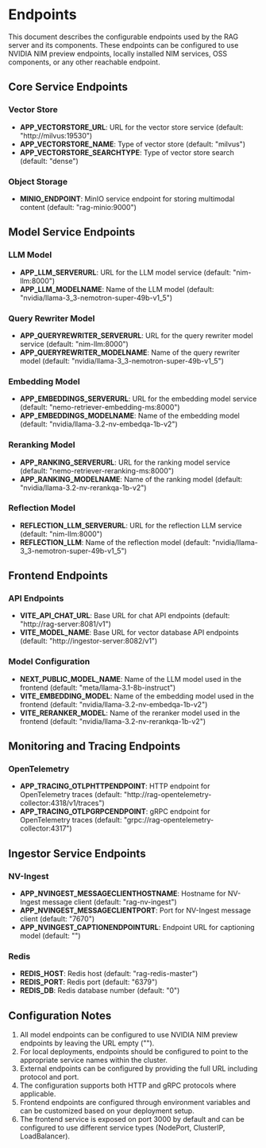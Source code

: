 # Endpoints

This document describes the configurable endpoints used by the RAG server and its components. These endpoints can be configured to use NVIDIA NIM preview endpoints, locally installed NIM services, OSS components, or any other reachable endpoint.

## Core Service Endpoints

### Vector Store
- **APP_VECTORSTORE_URL**: URL for the vector store service (default: "http://milvus:19530")
- **APP_VECTORSTORE_NAME**: Type of vector store (default: "milvus")
- **APP_VECTORSTORE_SEARCHTYPE**: Type of vector store search (default: "dense")

### Object Storage
- **MINIO_ENDPOINT**: MinIO service endpoint for storing multimodal content (default: "rag-minio:9000")

## Model Service Endpoints

### LLM Model
- **APP_LLM_SERVERURL**: URL for the LLM model service (default: "nim-llm:8000")
- **APP_LLM_MODELNAME**: Name of the LLM model (default: "nvidia/llama-3_3-nemotron-super-49b-v1_5")

### Query Rewriter Model
- **APP_QUERYREWRITER_SERVERURL**: URL for the query rewriter model service (default: "nim-llm:8000")
- **APP_QUERYREWRITER_MODELNAME**: Name of the query rewriter model (default: "nvidia/llama-3_3-nemotron-super-49b-v1_5")

### Embedding Model
- **APP_EMBEDDINGS_SERVERURL**: URL for the embedding model service (default: "nemo-retriever-embedding-ms:8000")
- **APP_EMBEDDINGS_MODELNAME**: Name of the embedding model (default: "nvidia/llama-3.2-nv-embedqa-1b-v2")

### Reranking Model
- **APP_RANKING_SERVERURL**: URL for the ranking model service (default: "nemo-retriever-reranking-ms:8000")
- **APP_RANKING_MODELNAME**: Name of the ranking model (default: "nvidia/llama-3.2-nv-rerankqa-1b-v2")

### Reflection Model
- **REFLECTION_LLM_SERVERURL**: URL for the reflection LLM service (default: "nim-llm:8000")
- **REFLECTION_LLM**: Name of the reflection model (default: "nvidia/llama-3_3-nemotron-super-49b-v1_5")

## Frontend Endpoints

### API Endpoints
- **VITE_API_CHAT_URL**: Base URL for chat API endpoints (default: "http://rag-server:8081/v1")
- **VITE_MODEL_NAME**: Base URL for vector database API endpoints (default: "http://ingestor-server:8082/v1")

### Model Configuration
- **NEXT_PUBLIC_MODEL_NAME**: Name of the LLM model used in the frontend (default: "meta/llama-3.1-8b-instruct")
- **VITE_EMBEDDING_MODEL**: Name of the embedding model used in the frontend (default: "nvidia/llama-3.2-nv-embedqa-1b-v2")
- **VITE_RERANKER_MODEL**: Name of the reranker model used in the frontend (default: "nvidia/llama-3.2-nv-rerankqa-1b-v2")

## Monitoring and Tracing Endpoints

### OpenTelemetry
- **APP_TRACING_OTLPHTTPENDPOINT**: HTTP endpoint for OpenTelemetry traces (default: "http://rag-opentelemetry-collector:4318/v1/traces")
- **APP_TRACING_OTLPGRPCENDPOINT**: gRPC endpoint for OpenTelemetry traces (default: "grpc://rag-opentelemetry-collector:4317")

## Ingestor Service Endpoints

### NV-Ingest
- **APP_NVINGEST_MESSAGECLIENTHOSTNAME**: Hostname for NV-Ingest message client (default: "rag-nv-ingest")
- **APP_NVINGEST_MESSAGECLIENTPORT**: Port for NV-Ingest message client (default: "7670")
- **APP_NVINGEST_CAPTIONENDPOINTURL**: Endpoint URL for captioning model (default: "")

### Redis
- **REDIS_HOST**: Redis host (default: "rag-redis-master")
- **REDIS_PORT**: Redis port (default: "6379")
- **REDIS_DB**: Redis database number (default: "0")

## Configuration Notes

1. All model endpoints can be configured to use NVIDIA NIM preview endpoints by leaving the URL empty ("").
2. For local deployments, endpoints should be configured to point to the appropriate service names within the cluster.
3. External endpoints can be configured by providing the full URL including protocol and port.
4. The configuration supports both HTTP and gRPC protocols where applicable.
5. Frontend endpoints are configured through environment variables and can be customized based on your deployment setup.
6. The frontend service is exposed on port 3000 by default and can be configured to use different service types (NodePort, ClusterIP, LoadBalancer).
